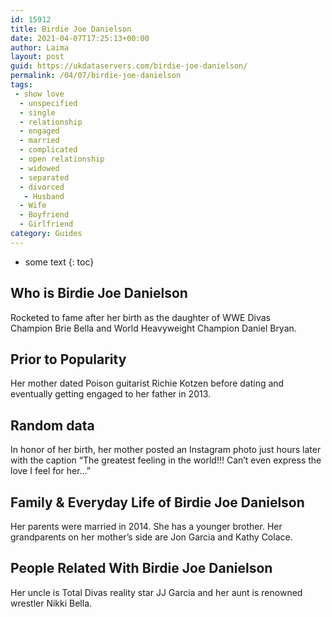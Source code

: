 ```yaml
---
id: 15912
title: Birdie Joe Danielson
date: 2021-04-07T17:25:13+00:00
author: Laima
layout: post
guid: https://ukdataservers.com/birdie-joe-danielson/
permalink: /04/07/birdie-joe-danielson
tags:
 - show love
  - unspecified
  - single
  - relationship
  - engaged
  - married
  - complicated
  - open relationship
  - widowed
  - separated
  - divorced
   - Husband
  - Wife
  - Boyfriend
  - Girlfriend
category: Guides
---
```


* some text
{: toc}


## Who is Birdie Joe Danielson
                  
                  
                  
Rocketed to fame after her birth as the daughter of WWE Divas Champion Brie Bella and World Heavyweight Champion Daniel Bryan. 
                  
              
            
              
            
                
                
                
## Prior to Popularity
                  
                  
                  
Her mother dated Poison guitarist Richie Kotzen before dating and eventually getting engaged to her father in 2013. 
                  
              
            
              
            
                
                
                
## Random data
                  
                  
                  
In honor of her birth, her mother posted an Instagram photo just hours later with the caption &#8220;The greatest feeling in the world!!! Can&#8217;t even express the love I feel for her&#8230;&#8221; 
                  
              
            
              
            
                
                
                
## Family & Everyday Life of Birdie Joe Danielson
                  
                  
                  
Her parents were married in 2014. She has a younger brother. Her grandparents on her mother&#8217;s side are Jon Garcia and Kathy Colace. 
                  
              
            
              
            
                
                
                
## People Related With Birdie Joe Danielson
                  
                  
                  
Her uncle is Total Divas reality star JJ Garcia and her aunt is renowned wrestler Nikki Bella. 
                  
              
            
              
            
                
              
            
              
              
            
            
              
            
          
          
          